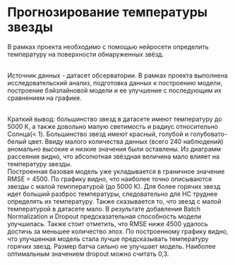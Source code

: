 # Прогнозирование температуры звезды
В рамках проекта необходимо с помощью нейросети определить температуру на поверхности обнаруженных звёзд.

<br>Источник данных - датасет обсерватории. В рамках проекта выполнена исследовательский анализ, подготовка данных к построению модели, построение бэйзлайновой модели и ее улучшение с последующим их сравнением на графике.

<br>Краткий вывод: большинство звезд в датасете имеют температуру до 5000 К, а также довольно малую светимость и радиус относительно Солнца(< 1). Большинство звезд имеют красный, голубой и голубовато-белый цвет. Ввиду малого количества данных (всего 240 наблюдений) аномально высокие и низкие значения были оставлены. Из диаграмм рассеяния видно, что абсолютная звёздная величина мало влияет на температуру звезды.
<br>Построенная базовая модель уже укладывается в граничное значение RMSE = 4500. По графику видно, что наиболее точно описываются звезды с малой темппературой (до 5000 К). Для более горячих звезд идет больший разброс температуры, следовательно для НС труднее определять их температуру. Также сказывается то, что звезд с малой температурой в датасете мало.
В результате добавления Batch Normalization и Dropout предсказательная способность модели улучшилась. Также стоит отметить, что RMSE ниже 4500 удалось достичь за меньшее количество эпох. По построенному графику видно, что улучшенная модель стала лучше предсказывать температуру горячих звезд. Размер батча сильно не улучшает модель. Наиболее оптимальным значением dropout можно считать 0,3.
